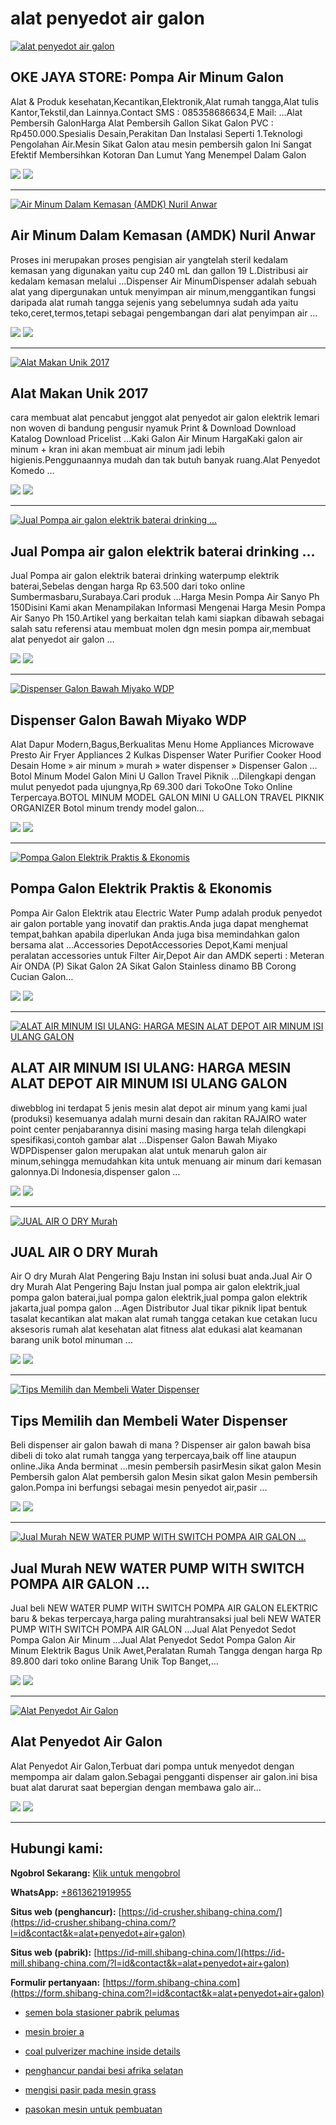 # alat penyedot air galon

<a href="https://swt.shibang-china.com/?l=id&img&k=alat+penyedot+air+galon" target="_blank">![alat penyedot air galon](http://static.shibang-china.com/all-800x300/1220.jpg)</a>

## OKE JAYA STORE: Pompa Air Minum Galon
Alat & Produk kesehatan,Kecantikan,Elektronik,Alat rumah tangga,Alat tulis Kantor,Tekstil,dan Lainnya.Contact SMS : 085358686634,E Mail: …Alat Pembersih GalonHarga Alat Pembersih Gallon Sikat Galon PVC : Rp450.000.Spesialis Desain,Perakitan Dan Instalasi Seperti 1.Teknologi Pengolahan Air.Mesin Sikat Galon atau mesin pembersih galon Ini Sangat Efektif Membersihkan Kotoran Dan Lumut Yang Menempel Dalam Galon


<a href="https://whatsapp.shibangsoft.com/WhatsApp.php" target="_blank" title="WhatsApp">![](http://static.shibang-china.com/icon/whatsapp.png)</a> <a href="https://swt.shibang-china.com/?l=id&icon&k=alat+penyedot+air+galon" target="_blank">![](http://static.shibang-china.com/icon/chat-id.png)</a>

---

<a href="https://swt.shibang-china.com/?l=id&img&k=alat+penyedot+air+galon" target="_blank">![Air Minum Dalam Kemasan (AMDK) Nuril Anwar](http://static.shibang-china.com/all-800x300/445.jpg)</a>

## Air Minum Dalam Kemasan (AMDK) Nuril Anwar
Proses ini merupakan proses pengisian air yangtelah steril kedalam kemasan yang digunakan yaitu cup 240 mL dan gallon 19 L.Distribusi air kedalam kemasan melalui …Dispenser Air MinumDispenser adalah sebuah alat yang dipergunakan untuk menyimpan air minum,menggantikan fungsi daripada alat rumah tangga sejenis yang sebelumnya sudah ada yaitu teko,ceret,termos,tetapi sebagai pengembangan dari alat penyimpan air …


<a href="https://whatsapp.shibangsoft.com/WhatsApp.php" target="_blank" title="WhatsApp">![](http://static.shibang-china.com/icon/whatsapp.png)</a> <a href="https://swt.shibang-china.com/?l=id&icon&k=alat+penyedot+air+galon" target="_blank">![](http://static.shibang-china.com/icon/chat-id.png)</a>

---

<a href="https://swt.shibang-china.com/?l=id&img&k=alat+penyedot+air+galon" target="_blank">![Alat Makan Unik 2017](http://static.shibang-china.com/all-800x300/620.jpg)</a>

## Alat Makan Unik 2017
cara membuat alat pencabut jenggot alat penyedot air galon elektrik lemari non woven di bandung pengusir nyamuk Print & Download Download Katalog Download Pricelist …Kaki Galon Air Minum HargaKaki galon air minum + kran ini akan membuat air minum jadi lebih higienis.Penggunaannya mudah dan tak butuh banyak ruang.Alat Penyedot Komedo …


<a href="https://whatsapp.shibangsoft.com/WhatsApp.php" target="_blank" title="WhatsApp">![](http://static.shibang-china.com/icon/whatsapp.png)</a> <a href="https://swt.shibang-china.com/?l=id&icon&k=alat+penyedot+air+galon" target="_blank">![](http://static.shibang-china.com/icon/chat-id.png)</a>

---

<a href="https://swt.shibang-china.com/?l=id&img&k=alat+penyedot+air+galon" target="_blank">![Jual Pompa air galon elektrik baterai drinking …](http://static.shibang-china.com/all-800x300/1116.jpg)</a>

## Jual Pompa air galon elektrik baterai drinking …
Jual Pompa air galon elektrik baterai drinking waterpump elektrik baterai,Sebelas dengan harga Rp 63.500 dari toko online Sumbermasbaru,Surabaya.Cari produk …Harga Mesin Pompa Air Sanyo Ph 150Disini Kami akan Menampilakan Informasi Mengenai Harga Mesin Pompa Air Sanyo Ph 150.Artikel yang berkaitan telah kami siapkan dibawah sebagai salah satu referensi atau membuat molen dgn mesin pompa air,membuat alat penyedot air galon …


<a href="https://whatsapp.shibangsoft.com/WhatsApp.php" target="_blank" title="WhatsApp">![](http://static.shibang-china.com/icon/whatsapp.png)</a> <a href="https://swt.shibang-china.com/?l=id&icon&k=alat+penyedot+air+galon" target="_blank">![](http://static.shibang-china.com/icon/chat-id.png)</a>

---

<a href="https://swt.shibang-china.com/?l=id&img&k=alat+penyedot+air+galon" target="_blank">![Dispenser Galon Bawah Miyako WDP](http://static.shibang-china.com/all-800x300/427.jpg)</a>

## Dispenser Galon Bawah Miyako WDP
Alat Dapur Modern,Bagus,Berkualitas Menu Home Appliances Microwave Presto Air Fryer Appliances 2 Kulkas Dispenser Water Purifier Cooker Hood Desain Home » air minum » murah » water dispenser » Dispenser Galon …Botol Minum Model Galon Mini U Gallon Travel Piknik …Dilengkapi dengan mulut penyedot pada ujungnya,Rp 69.300 dari TokoOne Toko Online Terpercaya.BOTOL MINUM MODEL GALON MINI U GALLON TRAVEL PIKNIK ORGANIZER Botol minum trendy model galon…


<a href="https://whatsapp.shibangsoft.com/WhatsApp.php" target="_blank" title="WhatsApp">![](http://static.shibang-china.com/icon/whatsapp.png)</a> <a href="https://swt.shibang-china.com/?l=id&icon&k=alat+penyedot+air+galon" target="_blank">![](http://static.shibang-china.com/icon/chat-id.png)</a>

---

<a href="https://swt.shibang-china.com/?l=id&img&k=alat+penyedot+air+galon" target="_blank">![Pompa Galon Elektrik Praktis & Ekonomis](http://static.shibang-china.com/all-800x300/1035.jpg)</a>

## Pompa Galon Elektrik Praktis & Ekonomis
Pompa Air Galon Elektrik atau Electric Water Pump adalah produk penyedot air galon portable yang inovatif dan praktis.Anda juga dapat menghemat tempat,bahkan apabila diperlukan Anda juga bisa memindahkan galon bersama alat …Accessories DepotAccessories Depot,Kami menjual peralatan accessories untuk Filter Air,Depot Air dan AMDK seperti : Meteran Air ONDA (P) Sikat Galon 2A Sikat Galon Stainless dinamo BB Corong Cucian Galon…


<a href="https://whatsapp.shibangsoft.com/WhatsApp.php" target="_blank" title="WhatsApp">![](http://static.shibang-china.com/icon/whatsapp.png)</a> <a href="https://swt.shibang-china.com/?l=id&icon&k=alat+penyedot+air+galon" target="_blank">![](http://static.shibang-china.com/icon/chat-id.png)</a>

---

<a href="https://swt.shibang-china.com/?l=id&img&k=alat+penyedot+air+galon" target="_blank">![ALAT AIR MINUM ISI ULANG: HARGA MESIN ALAT DEPOT AIR MINUM ISI ULANG GALON](http://static.shibang-china.com/all-800x300/1404.jpg)</a>

## ALAT AIR MINUM ISI ULANG: HARGA MESIN ALAT DEPOT AIR MINUM ISI ULANG GALON
diwebblog ini terdapat 5 jenis mesin alat depot air minum yang kami jual (produksi) kesemuanya adalah murni desain dan rakitan RAJAIRO water point center penjabarannya disini masing masing harga telah dilengkapi spesifikasi,contoh gambar alat …Dispenser Galon Bawah Miyako WDPDispenser galon merupakan alat untuk menaruh galon air minum,sehingga memudahkan kita untuk menuang air minum dari kemasan galonnya.Di Indonesia,dispenser galon …


<a href="https://whatsapp.shibangsoft.com/WhatsApp.php" target="_blank" title="WhatsApp">![](http://static.shibang-china.com/icon/whatsapp.png)</a> <a href="https://swt.shibang-china.com/?l=id&icon&k=alat+penyedot+air+galon" target="_blank">![](http://static.shibang-china.com/icon/chat-id.png)</a>

---

<a href="https://swt.shibang-china.com/?l=id&img&k=alat+penyedot+air+galon" target="_blank">![JUAL AIR O DRY Murah](http://static.shibang-china.com/all-800x300/305.jpg)</a>

## JUAL AIR O DRY Murah
Air O dry Murah Alat Pengering Baju Instan ini solusi buat anda.Jual Air O dry Murah Alat Pengering Baju Instan jual pompa air galon elektrik,jual pompa galon baterai,jual pompa galon elektrik,jual pompa galon elektrik jakarta,jual pompa galon …Agen Distributor Jual tikar piknik lipat bentuk tasalat kecantikan alat makan alat rumah tangga cetakan kue cetakan lucu aksesoris rumah alat kesehatan alat fitness alat edukasi alat keamanan barang unik botol minuman …


<a href="https://whatsapp.shibangsoft.com/WhatsApp.php" target="_blank" title="WhatsApp">![](http://static.shibang-china.com/icon/whatsapp.png)</a> <a href="https://swt.shibang-china.com/?l=id&icon&k=alat+penyedot+air+galon" target="_blank">![](http://static.shibang-china.com/icon/chat-id.png)</a>

---

<a href="https://swt.shibang-china.com/?l=id&img&k=alat+penyedot+air+galon" target="_blank">![Tips Memilih dan Membeli Water Dispenser](http://static.shibang-china.com/all-800x300/1298.jpg)</a>

## Tips Memilih dan Membeli Water Dispenser
Beli dispenser air galon bawah di mana ? Dispenser air galon bawah bisa dibeli di toko alat rumah tangga yang terpercaya,baik off line ataupun online.Jika Anda berminat …mesin pembersih pasirMesin sikat galon Mesin Pembersih galon Alat pembersih galon Mesin sikat galon Mesin pembersih galon.Pompa ini berfungsi sebagai mesin penyedot air,pasir …


<a href="https://whatsapp.shibangsoft.com/WhatsApp.php" target="_blank" title="WhatsApp">![](http://static.shibang-china.com/icon/whatsapp.png)</a> <a href="https://swt.shibang-china.com/?l=id&icon&k=alat+penyedot+air+galon" target="_blank">![](http://static.shibang-china.com/icon/chat-id.png)</a>

---

<a href="https://swt.shibang-china.com/?l=id&img&k=alat+penyedot+air+galon" target="_blank">![Jual Murah NEW WATER PUMP WITH SWITCH POMPA AIR GALON …](http://static.shibang-china.com/all-800x300/1353.jpg)</a>

## Jual Murah NEW WATER PUMP WITH SWITCH POMPA AIR GALON …
Jual beli NEW WATER PUMP WITH SWITCH POMPA AIR GALON ELEKTRIC baru & bekas terpercaya,harga paling murahtransaksi jual beli NEW WATER PUMP WITH SWITCH POMPA AIR GALON …Jual Alat Penyedot Sedot Pompa Galon Air Minum …Jual Alat Penyedot Sedot Pompa Galon Air Minum Elektrik Bagus Unik Awet,Peralatan Rumah Tangga dengan harga Rp 89.800 dari toko online Barang Unik Top Banget,…


<a href="https://whatsapp.shibangsoft.com/WhatsApp.php" target="_blank" title="WhatsApp">![](http://static.shibang-china.com/icon/whatsapp.png)</a> <a href="https://swt.shibang-china.com/?l=id&icon&k=alat+penyedot+air+galon" target="_blank">![](http://static.shibang-china.com/icon/chat-id.png)</a>

---

<a href="https://swt.shibang-china.com/?l=id&img&k=alat+penyedot+air+galon" target="_blank">![Alat Penyedot Air Galon](http://static.shibang-china.com/all-800x300/934.jpg)</a>

## Alat Penyedot Air Galon
Alat Penyedot Air Galon,Terbuat dari pompa untuk menyedot dengan mempompa air dalam galon.Sebagai pengganti dispenser air galon.ini bisa buat alat darurat saat bepergian dengan membawa galo air…

<a href="https://whatsapp.shibangsoft.com/WhatsApp.php" target="_blank" title="WhatsApp">![](http://static.shibang-china.com/icon/whatsapp.png)</a> <a href="https://swt.shibang-china.com/?l=id&icon&k=alat+penyedot+air+galon" target="_blank">![](http://static.shibang-china.com/icon/chat-id.png)</a>

---
## Hubungi kami:

**Ngobrol Sekarang:** [Klik untuk mengobrol](https://swt.shibang-china.com?l=id&contact&k=alat+penyedot+air+galon)

**WhatsApp:**  [+8613621919955](https://whatsapp.shibangsoft.com/WhatsApp.php)

**Situs web (penghancur):** [https://id-crusher.shibang-china.com/](https://id-crusher.shibang-china.com/?l=id&contact&k=alat+penyedot+air+galon)

**Situs web (pabrik):** [https://id-mill.shibang-china.com/](https://id-mill.shibang-china.com/?l=id&contact&k=alat+penyedot+air+galon)

**Formulir pertanyaan:** [https://form.shibang-china.com](https://form.shibang-china.com?l=id&contact&k=alat+penyedot+air+galon)

* [semen bola stasioner pabrik pelumas](../34/semen%20bola%20stasioner%20pabrik%20pelumas.md)

* [mesin broier a](../31/mesin%20broier%20a.md)

* [coal pulverizer machine inside details](../31/coal%20pulverizer%20machine%20inside%20details.md)

* [penghancur pandai besi afrika selatan](../34/penghancur%20pandai%20besi%20afrika%20selatan.md)

* [mengisi pasir pada mesin grass](../40/mengisi%20pasir%20pada%20mesin%20grass.md)

* [pasokan mesin untuk pembuatan](../36/pasokan%20mesin%20untuk%20pembuatan.md)